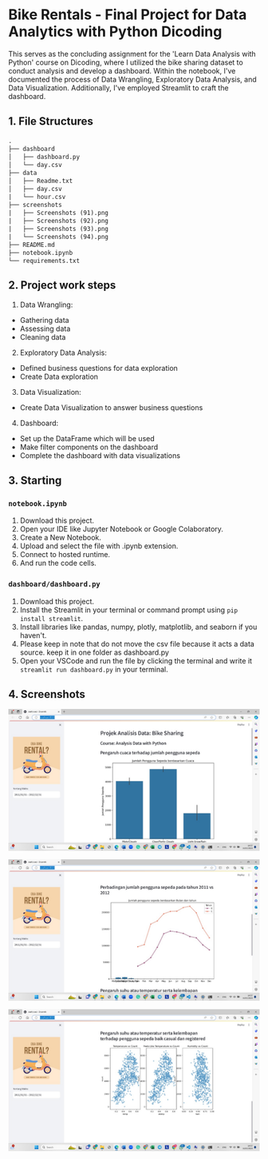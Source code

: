 
# Bike Rentals - Final Project for Data Analytics with Python Dicoding

This serves as the concluding assignment for the 'Learn Data Analysis with Python' course on Dicoding, where I utilized the bike sharing dataset to conduct analysis and develop a dashboard. Within the notebook, I've documented the process of Data Wrangling, Exploratory Data Analysis, and Data Visualization. Additionally, I've employed Streamlit to craft the dashboard.


## 1. File Structures
```
.
├── dashboard
│   ├── dashboard.py
│   └── day.csv
├── data
│   ├── Readme.txt
│   ├── day.csv
|   └── hour.csv
├── screenshots
|   ├── Screenshots (91).png
|   ├── Screenshots (92).png
|   ├── Screenshots (93).png
|   └── Screenshots (94).png
├── README.md
├── notebook.ipynb
└── requirements.txt
```

## 2. Project work steps
1. Data Wrangling: 
 - Gathering data
 - Assessing data
 - Cleaning data
2. Exploratory Data Analysis:
 - Defined business questions for data exploration
 - Create Data exploration
3. Data Visualization:
 - Create Data Visualization to answer business questions
4. Dashboard:
 - Set up the DataFrame which will be used
 - Make filter components on the dashboard
 - Complete the dashboard with data visualizations


## 3. Starting
### `notebook.ipynb`
1. Download this project.
2. Open your IDE like Jupyter Notebook or Google Colaboratory.
3. Create a New Notebook.
4. Upload and select the file with .ipynb extension.
5. Connect to hosted runtime.
6. And run the code cells.

### `dashboard/dashboard.py`
1. Download this project.
2. Install the Streamlit in your terminal or command prompt using `pip install streamlit`.
3. Install libraries like pandas, numpy, plotly, matplotlib, and seaborn if you haven't.
3. Please keep in note that do not move the csv file because it acts a data source. keep it in one folder as dashboard.py
4. Open your VSCode and run the file by clicking the terminal and write it `streamlit run dashboard.py` in your terminal.

## 4. Screenshots

![alt text](https://github.com/niiputuekaadwiyantii/dashboard/blob/a155e3198fa5a33d1d0fc85a99143325f697a286/WhatsApp%20%E5%9C%96%E7%89%87%E5%84%B2%E5%AD%98%E6%99%82%E9%96%932024-03-10%EF%BC%8C14.57.32_cdede9a5.jpg)

![alt text](https://github.com/niiputuekaadwiyantii/dashboard/blob/main/WhatsApp%20%E5%9C%96%E7%89%87%E5%84%B2%E5%AD%98%E6%99%82%E9%96%932024-03-10%EF%BC%8C14.57.38_b3457f1f.jpg)

![alt text](https://github.com/niiputuekaadwiyantii/dashboard/blob/main/WhatsApp%20%E5%9C%96%E7%89%87%E5%84%B2%E5%AD%98%E6%99%82%E9%96%932024-03-10%EF%BC%8C14.57.49_0f81adcb.jpg)
